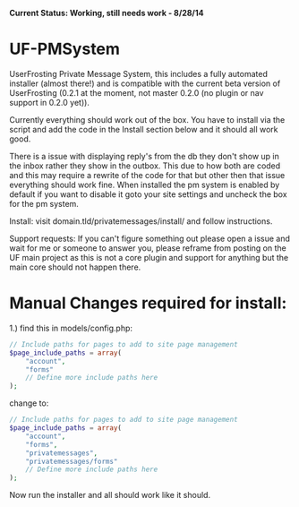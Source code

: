 __Current Status: Working, still needs work - 8/28/14__


UF-PMSystem
===========
UserFrosting Private Message System, this includes a fully automated installer (almost there!) and is compatible with the current beta version of UserFrosting (0.2.1 at the moment, not master 0.2.0 (no plugin or nav support in 0.2.0 yet)).

Currently everything should work out of the box. You have to install via the script and add the code in the Install section below and it should all work good.

There is a issue with displaying reply's from the db they don't show up in the inbox rather they show in the outbox. This due to how both are coded and this may require a rewrite of the code for that but other then that issue everything should work fine. When installed the pm system is enabled by default if you want to disable it goto your site settings and uncheck the box for the pm system.

Install: visit domain.tld/privatemessages/install/ and follow instructions.

Support requests: If you can't figure something out please open a issue and wait for me or someone to answer you, please reframe from posting on the UF main project as this is not a core plugin and support for anything but the main core should not happen there.


Manual Changes required for install:
==================

1.) find this in models/config.php:
```php
// Include paths for pages to add to site page management
$page_include_paths = array(
	"account",
	"forms"
	// Define more include paths here
);
```
change to:
```php
// Include paths for pages to add to site page management
$page_include_paths = array(
	"account",
	"forms",
	"privatemessages",
	"privatemessages/forms"
	// Define more include paths here
);
```
Now run the installer and all should work like it should.
